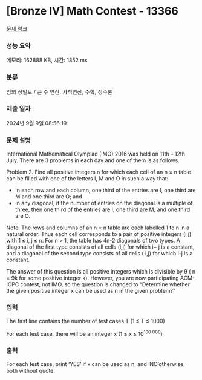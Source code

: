 # [Bronze IV] Math Contest - 13366 

[문제 링크](https://www.acmicpc.net/problem/13366) 

### 성능 요약

메모리: 162888 KB, 시간: 1852 ms

### 분류

임의 정밀도 / 큰 수 연산, 사칙연산, 수학, 정수론

### 제출 일자

2024년 9월 9일 08:56:19

### 문제 설명

<p>International Mathematical Olympiad (IMO) 2016 was held on 11th – 12th July. There are 3 problems in each day and one of them is as follows.</p>

<p>Problem 2. Find all positive integers n for which each cell of an n × n table can be filled with one of the letters I, M and O in such a way that:</p>

<ul>
	<li>In each row and each column, one third of the entries are I, one third are M and one third are O; and</li>
	<li>In any diagonal, if the number of entries on the diagonal is a multiple of three, then one third of the entries are I, one third are M, and one third are O.</li>
</ul>

<p>Note: The rows and columns of an n × n table are each labelled 1 to n in a natural order. Thus each cell corresponds to a pair of positive integers (i,j) with 1 ≤ i, j ≤ n. For n > 1, the table has 4n-2 diagonals of two types. A diagonal of the first type consists of all cells (i,j) for which i+ j is a constant, and a diagonal of the second type consists of all cells ( i,j) for which i-j is a constant.</p>

<p>The answer of this question is all positive integers which is divisible by 9 ( n = 9k for some positive integer k). However, you are now participating ACM-ICPC contest, not IMO, so the question is changed to “Determine whether the given positive integer x can be used as n in the given problem?”</p>

### 입력 

 <p>The first line contains the number of test cases T (1 ≤ T ≤ 1000)</p>

<p>For each test case, there will be an integer x (1 ≤ x ≤ 10<sup>100 000</sup>)</p>

### 출력 

 <p>For each test case, print ‘YES’ if x can be used as n, and ‘NO’otherwise, both without quote.</p>

